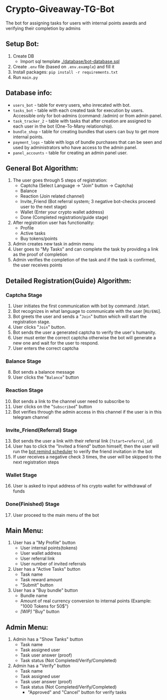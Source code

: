 # Crypto-Giveaway-TG-Bot
The bot for assigning tasks for users with internal points awards and verifying their completion by admins

## Setup Bot:
1. Create DB
    - Import sql template [./database/bot-database.sql](./database/bot-database.sql)
1. Create `.env` file (based on `.env.example`) and fill it
1. Install packages: `pip install -r requirements.txt`
1. Run `main.py`

## Database info:
* `users_bot` - table for every users, who inrecated with bot.
* `tasks_bot` - table with each created task for execution by users. Accessible only for bot-admins (command: /admin) or from admin panel.
* `task_tracker_2` - table with tasks that after creation are assigned to each user in the bot (One-To-Many relationship).
* `bundle_shop` - table for creating bundles that users can buy to get more internal points.
* `payment_logs` - table with logs of bundle purchases that can be seen and used by administrators who have access to the admin panel.
* `panel_accounts` - table for creating an admin panel user.

## General Bot Algorithm:
1. The user goes through 5 steps of registration:
   - Captcha (Select Language -> "Join" button -> Captcha)
   - Balance
   - Reaction (Join related channel)
   - Invite_Friend (Bot referral system; 3 negative bot-checks proceed user to the next stage)
   - Wallet (Enter your crypto wallet address)
   - Done (Completed registration/guide stage)
2. After registration user has functionality:
   - Profile
   - Active tasks
   - Buy tokens/points
3. Admin creates new task in admin menu
4. User goes to "My Tasks" and can complete the task by providing a link as the proof of completion
5. Admin verifies the completion of the task and if the task is confirmed, the user receives points

## Detailed Registration(Guide) Algorithm: 
### Captcha Stage
1. User initiates the first communication with bot by command: /start.
1. Bot recognizes in what language to communicate with the user [`RU/ENG`].
3. Bot greets the user and sends a "`Join`" button which will start the registration stage.
4. User clicks "`Join`" button.
5. Bot sends the user a generated captcha to verify the user's humanity.
6. User must enter the correct captcha otherwise the bot will generate a new one and wait for the user to respond.
7. User enters the correct captcha
### Balance Stage
8. Bot sends a balance message
9. User clicks the "`Balance`" button
### Reaction Stage
10. Bot sends a link to the channel user need to subscribe to
11. User clicks on the "`Subscribed`" button
12. Bot verifies through the admin access in this channel if the user is in this telegram channel
### Invite_Friend(Referral) Stage
13. Bot sends the user a link with their referral link (`?start=referral_id`)
14. User has to click the "Invited a friend" button himself, then the user will run the [bot remind scheduler](./handlers/guide.py?plain=1#L407) to verify the friend invitation in the bot
15. If user receives a negative check 3 times, the user will be skipped to the next registration steps
### Wallet Stage
16. User is asked to input address of his crypto wallet for withdrawal of funds
### Done(Finished) Stage
17. User proceed to the main menu of the bot

## Main Menu:
1. User has a "My Profile" button
   - User internal points(tokens)
   - User wallet address
   - User referral link
   - User number of invited referrals
2. User has a "Active Tasks" button
   - Task name
   - Task reward amount
   - "Submit" button
3. User has a "Buy bundle" button
   - Bundle name
   - Amount of real currency conversion to internal points (Example: "1000 Tokens for 50$")
   - *[WIP]* "Buy" button

## Admin Menu:
1. Admin has a "Show Tanks" button
   - Task name
   - Task assigned user
   - Task user answer (proof)
   - Task status (Not Completed/Verify/Completed)
1. Admin has a "Verify" button
   - Task name
   - Task assigned user
   - Task user answer (proof)
   - Task status (Not Completed/Verify/Completed)
       - "Approved" and "Cancel" button for verify tasks
